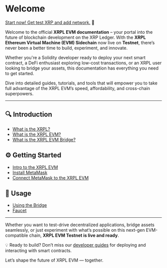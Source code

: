 # Welcome

[Start now! Get test XRP and add network.](https://faucet.xrplevm.org) 🚀

Welcome to the official **XRPL EVM documentation** – your portal into the future of blockchain development on the XRP Ledger. With the **XRPL Ethereum Virtual Machine (EVM) Sidechain** now live on **Testnet**, there’s never been a better time to build, experiment, and innovate.

Whether you're a Solidity developer ready to deploy your next smart contract, a DeFi enthusiast exploring low-cost transactions, or an XRPL user looking to bridge your assets, this documentation has everything you need to get started.

Dive into detailed guides, tutorials, and tools that will empower you to take full advantage of the XRPL EVM’s speed, affordability, and cross-chain superpowers.

---

## 🔍 Introduction

- [What is the XRPL?](./introduction/what-is-the-xrpl.md)  
- [What is the XRPL EVM?](./introduction/what-is-the-xrpl-evm.md)  
- [What is the XRPL EVM Bridge?](./introduction/what-is-the-xrpl-evm-bridge.md)  

## ⚙️ Getting Started

- [Intro to the XRPL EVM](./getting-started/introduction.md)  
- [Install MetaMask](./getting-started/install-metamask.md)  
- [Connect MetaMask to the XRPL EVM](./getting-started/connect-to-the-xrpl-evm.md)  

## 🚧 Usage

- [Using the Bridge](./using-the-bridge.md)  
- [Faucet](./faucet.md)  

---

Whether you want to test-drive decentralized applications, bridge assets seamlessly, or just experiment with what’s possible on this next-gen EVM-compatible chain, **XRPL EVM Testnet is live and ready**.

💡 Ready to build? Don’t miss our [developer guides](../developers/developing-smart-contracts/develop-a-smart-contract.md) for deploying and interacting with smart contracts.

Let’s shape the future of XRPL EVM — together.